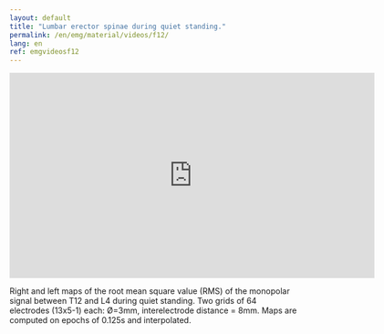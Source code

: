 ```yaml
---
layout: default
title: "Lumbar erector spinae during quiet standing."
permalink: /en/emg/material/videos/f12/
lang: en
ref: emgvideosf12
---
```


<iframe width="640" height="360" src="https://www.youtube-nocookie.com/embed/gUJbr7yRY1g?si=OYFjiffGx7hWOccS" title="YouTube video player" frameborder="0" allow="accelerometer; autoplay; clipboard-write; encrypted-media; gyroscope; picture-in-picture; web-share" allowfullscreen></iframe>

Right and left maps of the root mean square value (RMS) of the monopolar signal between T12 and L4 during quiet standing. Two grids of 64 electrodes (13x5-1) each: Ø=3mm, interelectrode distance = 8mm. Maps are computed on epochs of 0.125s and interpolated.